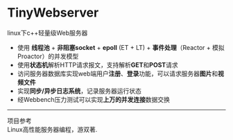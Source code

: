 # TinyWebserver
linux下c++轻量级Web服务器
* 使用 **线程池** + **非阻塞socket** + **epoll** (ET + LT) + **事件处理**（Reactor + 模拟Proactor）的并发模型
* 使用**状态机**解析HTTP请求报文，支持解析**GET**和**POST**请求
* 访问服务器数据库实现web端用户**注册**、**登录**功能，可以请求服务器**图片**和**视频文件**
* 实现**同步/异步日志系统**，记录服务器运行状态
* 经Webbench压力测试可以实现**上万的并发连接**数据交换


----------
项目参考\
Linux高性能服务器编程，游双著.